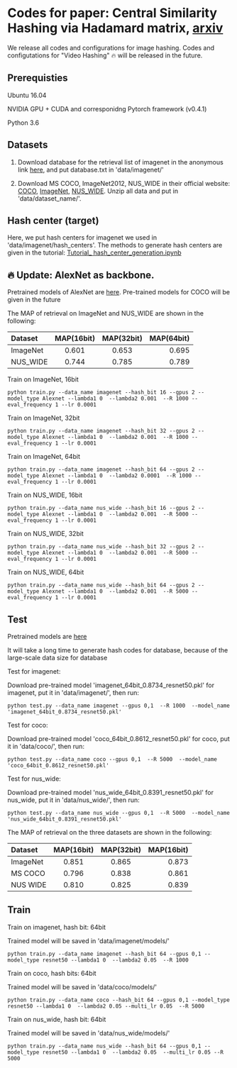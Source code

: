 # Codes for paper: Central Similarity Hashing via Hadamard matrix, [arxiv](https://arxiv.org/abs/1908.00347)

We release all codes and configurations for image hashing. Codes and configutations for "Video Hashing" :fire: will be released in the future. 

## Prerequisties

Ubuntu 16.04

NVIDIA GPU + CUDA and corresponidng Pytorch framework (v0.4.1)

Python 3.6


## Datasets
1. Download database for the retrieval list of imagenet in the anonymous link [here](https://drive.google.com/open?id=1xDfg2liQzjzXxp51DEgSVMEI1trKJ_RA), and put database.txt in 'data/imagenet/'

2. Download MS COCO, ImageNet2012, NUS_WIDE in their official website: [COCO](http://cocodataset.org/#download), [ImageNet](http://image-net.org/download-images), [NUS_WIDE](https://lms.comp.nus.edu.sg/research/NUS-WIDE.htm). Unzip all data and put in 'data/dataset_name/'.


## Hash center (target)
Here, we put hash centers for imagenet we used in 'data/imagenet/hash_centers'. The methods to generate hash centers are given in the tutorial: [Tutorial_ hash_center_generation.ipynb](https://github.com/yuanli2333/Hadamard-Matrix-for-hashing/blob/master/Tutorial_%20hash_center_generation.ipynb)



## :fire: Update: AlexNet as backbone. 
Pretrained models of AlexNet are [here](https://drive.google.com/drive/folders/1oLN0jqmj07Yru39skaHbH8gVX2vfQj40?usp=sharing). Pre-trained models for COCO will be given in the future

The MAP of retrieval on ImageNet and NUS_WIDE are shown in the following:

| Dataset  | MAP(16bit) | MAP(32bit) | MAP(64bit)|
| :---     |    :---:   |    :---:   |   ---:    |
| ImageNet |    0.601   |    0.653   |   0.695   |
| NUS_WIDE |    0.744   |    0.785   |   0.789   |

Train on ImageNet, 16bit

```
python train.py --data_name imagenet --hash_bit 16 --gpus 2 --model_type Alexnet --lambda1 0  --lambda2 0.001  --R 1000 --eval_frequency 1 --lr 0.0001
```

Train on ImageNet, 32bit

```
python train.py --data_name imagenet --hash_bit 32 --gpus 2 --model_type Alexnet --lambda1 0  --lambda2 0.001  --R 1000 --eval_frequency 1 --lr 0.0001
```

Train on ImageNet, 64bit

```
python train.py --data_name imagenet --hash_bit 64 --gpus 2 --model_type Alexnet --lambda1 0  --lambda2 0.0001  --R 1000 --eval_frequency 1 --lr 0.0001
```


Train on NUS_WIDE, 16bit
```
python train.py --data_name nus_wide --hash_bit 16 --gpus 2 --model_type Alexnet --lambda1 0  --lambda2 0.001  --R 5000 --eval_frequency 1 --lr 0.0001
```


Train on NUS_WIDE, 32bit
```
python train.py --data_name nus_wide --hash_bit 32 --gpus 2 --model_type Alexnet --lambda1 0  --lambda2 0.001  --R 5000 --eval_frequency 1 --lr 0.0001

```

Train on NUS_WIDE, 64bit
```
python train.py --data_name nus_wide --hash_bit 64 --gpus 2 --model_type Alexnet --lambda1 0  --lambda2 0.001  --R 5000 --eval_frequency 1 --lr 0.0001
```



## Test

Pretrained models are [here](https://drive.google.com/drive/folders/1HFLDfPvSrVITCFwolcQ3arym4PTODMHQ?usp=sharing)


It will take a long time to generate hash codes for database, because of the large-scale data size for database


Test for imagenet:

Download pre-trained model 'imagenet_64bit_0.8734_resnet50.pkl' for imagenet, put it in 'data/imagenet/', then run:

```
python test.py --data_name imagenet --gpus 0,1  --R 1000  --model_name 'imagenet_64bit_0.8734_resnet50.pkl' 
```


Test for coco:

Download pre-trained model 'coco_64bit_0.8612_resnet50.pkl' for coco, put it in 'data/coco/', then run:

```
python test.py --data_name coco --gpus 0,1  --R 5000  --model_name 'coco_64bit_0.8612_resnet50.pkl' 
```



Test for nus_wide:

Download pre-trained model 'nus_wide_64bit_0.8391_resnet50.pkl' for nus_wide, put it in 'data/nus_wide/', then run:

```
python test.py --data_name nus_wide --gpus 0,1  --R 5000  --model_name 'nus_wide_64bit_0.8391_resnet50.pkl' 
```


The MAP of retrieval on the three datasets are shown in the following:


| Dataset  | MAP(16bit) | MAP(32bit) | MAP(16bit)|
| :---     |    :---:   |    :---:   |   ---:    |
| ImageNet |    0.851   |    0.865   |   0.873   |
| MS COCO  |    0.796   |    0.838   |   0.861   |
| NUS WIDE |    0.810   |    0.825   |   0.839   |





## Train

Train on imagenet, hash bit: 64bit 

Trained model will be saved in 'data/imagenet/models/'

```
python train.py --data_name imagenet --hash_bit 64 --gpus 0,1 --model_type resnet50 --lambda1 0  --lambda2 0.05  --R 1000
```





Train on coco, hash bits: 64bit 

Trained model will be saved in 'data/coco/models/'

```
python train.py --data_name coco --hash_bit 64 --gpus 0,1 --model_type resnet50 --lambda1 0  --lambda2 0.05 --multi_lr 0.05  --R 5000
```





Train on nus_wide, hash bit: 64bit 

Trained model will be saved in 'data/nus_wide/models/'

```
python train.py --data_name nus_wide --hash_bit 64 --gpus 0,1 --model_type resnet50 --lambda1 0  --lambda2 0.05  --multi_lr 0.05 --R 5000
```





